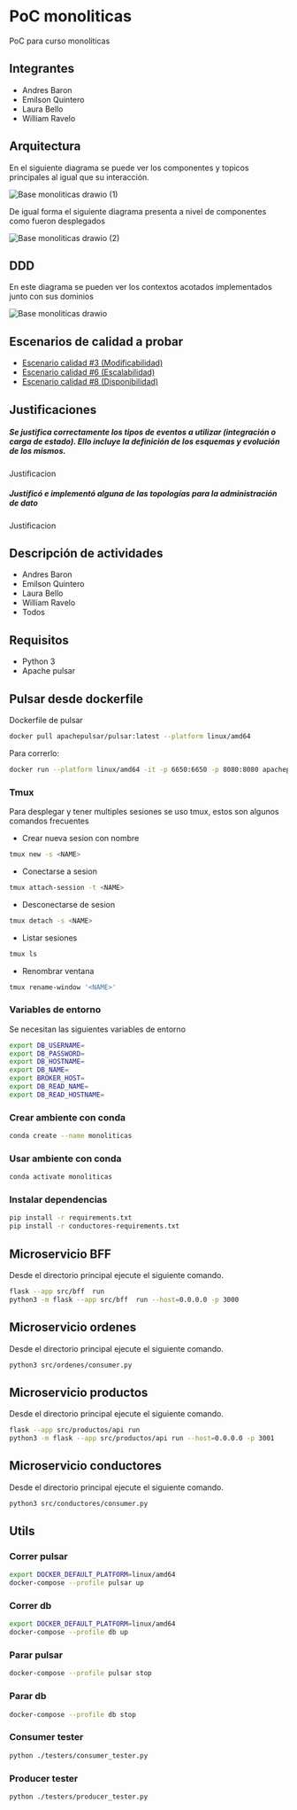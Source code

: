# PoC monoliticas

PoC para curso monoliticas

## Integrantes

- Andres Baron
- Emilson Quintero
- Laura Bello
- William Ravelo

## Arquitectura

En el siguiente diagrama se puede ver los componentes y topicos principales al igual que su interacción.

![Base monoliticas drawio (1)](https://user-images.githubusercontent.com/16025512/222797394-c0005067-1ea4-4c8e-8f3d-bddefd65a9f3.png)

De igual forma el siguiente diagrama presenta a nivel de componentes como fueron desplegados

![Base monoliticas drawio (2)](https://user-images.githubusercontent.com/16025512/222797509-9463e90c-7b79-4334-8a1f-b96f05d5a8dd.png)

## DDD

En este diagrama se pueden ver los contextos acotados implementados junto con sus dominios

![Base monoliticas drawio](https://user-images.githubusercontent.com/16025512/222797116-9794b27a-7f93-4699-9163-bfe2f449a1ed.png)

## Escenarios de calidad a probar

- [Escenario calidad #3 (Modificabilidad)](https://github.com/Tesis2miso/poc-monoliticas/wiki/Escenario-calidad-%233-(Modificabilidad))
- [Escenario calidad #6 (Escalabilidad)](https://github.com/Tesis2miso/poc-monoliticas/wiki/Escenario-calidad-%236-(Escalabilidad))
- [Escenario calidad #8 (Disponibilidad)](https://github.com/Tesis2miso/poc-monoliticas/wiki/Escenario-calidad-%238-(Disponibilidad))

## Justificaciones

##### Se justifica correctamente los tipos de eventos a utilizar (integración o carga de estado). Ello incluye la definición de los esquemas y evolución de los mismos.

Justificacion

##### Justificó e implementó alguna de las topologías para la administración de dato

Justificacion

## Descripción de actividades

- Andres Baron
- Emilson Quintero
- Laura Bello
- William Ravelo
- Todos

## Requisitos

- Python 3
- Apache pulsar

## Pulsar desde dockerfile

Dockerfile de pulsar

```bash
docker pull apachepulsar/pulsar:latest --platform linux/amd64
```

Para correrlo:

```bash
docker run --platform linux/amd64 -it -p 6650:6650 -p 8080:8080 apachepulsar/pulsar:latest bin/pulsar standalone 
```

### Tmux

Para desplegar y tener multiples sesiones se uso tmux, estos son algunos comandos frecuentes

- Crear nueva sesion con nombre

```bash
tmux new -s <NAME>
```

- Conectarse a sesion

```bash
tmux attach-session -t <NAME>
```

- Desconectarse de sesion

```bash
tmux detach -s <NAME>
```

- Listar sesiones

```bash
tmux ls
```

- Renombrar ventana

```bash
tmux rename-window '<NAME>'
```

### Variables de entorno

Se necesitan las siguientes variables de entorno

```bash
export DB_USERNAME=
export DB_PASSWORD=
export DB_HOSTNAME=
export DB_NAME=
export BROKER_HOST=
export DB_READ_NAME=
export DB_READ_HOSTNAME=
```

### Crear ambiente con conda

```bash
conda create --name monoliticas
```

### Usar ambiente con conda

```bash
conda activate monoliticas
```

### Instalar dependencias

```bash
pip install -r requirements.txt
pip install -r conductores-requirements.txt
```

## Microservicio BFF

Desde el directorio principal ejecute el siguiente comando.

```bash
flask --app src/bff  run
python3 -m flask --app src/bff  run --host=0.0.0.0 -p 3000
```

## Microservicio ordenes

Desde el directorio principal ejecute el siguiente comando.

```bash
python3 src/ordenes/consumer.py
```

## Microservicio productos

Desde el directorio principal ejecute el siguiente comando.

```bash
flask --app src/productos/api run
python3 -m flask --app src/productos/api run --host=0.0.0.0 -p 3001
```

## Microservicio conductores

Desde el directorio principal ejecute el siguiente comando.

```bash
python3 src/conductores/consumer.py
```

## Utils
### Correr pulsar

```bash
export DOCKER_DEFAULT_PLATFORM=linux/amd64
docker-compose --profile pulsar up
```

### Correr db

```bash
export DOCKER_DEFAULT_PLATFORM=linux/amd64
docker-compose --profile db up
```

### Parar pulsar

```bash
docker-compose --profile pulsar stop
```

### Parar db

```bash
docker-compose --profile db stop
```

### Consumer tester

```bash
python ./testers/consumer_tester.py
```

### Producer tester

```bash
python ./testers/producer_tester.py
```
